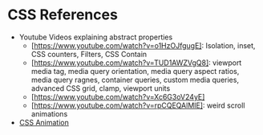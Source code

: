 # CSS References
 - Youtube Videos explaining abstract properties
   - [https://www.youtube.com/watch?v=o1HzOJfgugE]: Isolation, inset, CSS counters, Filters, CSS Contain
   - [https://www.youtube.com/watch?v=TUD1AWZVgQ8]: viewport media tag, media query orientation, media query aspect ratios, media query ragnes, container queries, custom media queries, advanced CSS grid, clamp, viewport units
   - [https://www.youtube.com/watch?v=Xc6G3oV24yE]
   - [https://www.youtube.com/watch?v=rpCQEQAlMIE]: weird scroll animations
 - [CSS Animation](https://www.youtube.com/watch?v=HZHHBwzmJLk)